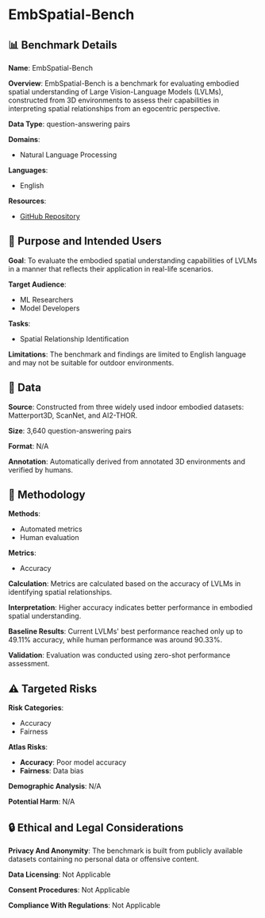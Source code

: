 # EmbSpatial-Bench

## 📊 Benchmark Details

**Name**: EmbSpatial-Bench

**Overview**: EmbSpatial-Bench is a benchmark for evaluating embodied spatial understanding of Large Vision-Language Models (LVLMs), constructed from 3D environments to assess their capabilities in interpreting spatial relationships from an egocentric perspective.

**Data Type**: question-answering pairs

**Domains**:
- Natural Language Processing

**Languages**:
- English

**Resources**:
- [GitHub Repository](https://github.com/mengfeidu/EmbSpatial-Bench)

## 🎯 Purpose and Intended Users

**Goal**: To evaluate the embodied spatial understanding capabilities of LVLMs in a manner that reflects their application in real-life scenarios.

**Target Audience**:
- ML Researchers
- Model Developers

**Tasks**:
- Spatial Relationship Identification

**Limitations**: The benchmark and findings are limited to English language and may not be suitable for outdoor environments.

## 💾 Data

**Source**: Constructed from three widely used indoor embodied datasets: Matterport3D, ScanNet, and AI2-THOR.

**Size**: 3,640 question-answering pairs

**Format**: N/A

**Annotation**: Automatically derived from annotated 3D environments and verified by humans.

## 🔬 Methodology

**Methods**:
- Automated metrics
- Human evaluation

**Metrics**:
- Accuracy

**Calculation**: Metrics are calculated based on the accuracy of LVLMs in identifying spatial relationships.

**Interpretation**: Higher accuracy indicates better performance in embodied spatial understanding.

**Baseline Results**: Current LVLMs' best performance reached only up to 49.11% accuracy, while human performance was around 90.33%.

**Validation**: Evaluation was conducted using zero-shot performance assessment.

## ⚠️ Targeted Risks

**Risk Categories**:
- Accuracy
- Fairness

**Atlas Risks**:
- **Accuracy**: Poor model accuracy
- **Fairness**: Data bias

**Demographic Analysis**: N/A

**Potential Harm**: N/A

## 🔒 Ethical and Legal Considerations

**Privacy And Anonymity**: The benchmark is built from publicly available datasets containing no personal data or offensive content.

**Data Licensing**: Not Applicable

**Consent Procedures**: Not Applicable

**Compliance With Regulations**: Not Applicable
